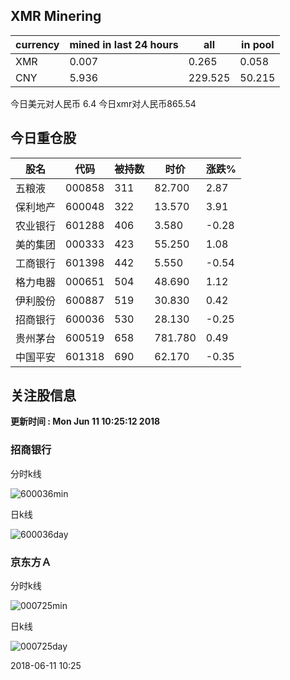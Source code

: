 ## XMR Minering

|currency|mined in last 24 hours|all|in pool|
|---|---|---|---|
|XMR|0.007|0.265|0.058|
|CNY|5.936|229.525|50.215|

今日美元对人民币 6.4	今日xmr对人民币865.54


## 今日重仓股 

|股名|代码|被持数|时价|涨跌%|
|---|---|---|---|---|
|五粮液|000858|311|82.700|2.87|
|保利地产|600048|322|13.570|3.91|
|农业银行|601288|406|3.580|-0.28|
|美的集团|000333|423|55.250|1.08|
|工商银行|601398|442|5.550|-0.54|
|格力电器|000651|504|48.690|1.12|
|伊利股份|600887|519|30.830|0.42|
|招商银行|600036|530|28.130|-0.25|
|贵州茅台|600519|658|781.780|0.49|
|中国平安|601318|690|62.170|-0.35|

## 关注股信息
**更新时间 : Mon Jun 11 10:25:12 2018**
### 招商银行 
分时k线

![600036min](http://image.sinajs.cn/newchart/min/n/sh600036.gif)

日k线

![600036day](http://image.sinajs.cn/newchart/daily/n/sh600036.gif)

### 京东方Ａ 
分时k线

![000725min](http://image.sinajs.cn/newchart/min/n/sz000725.gif)

日k线

![000725day](http://image.sinajs.cn/newchart/daily/n/sz000725.gif)

2018-06-11 10:25